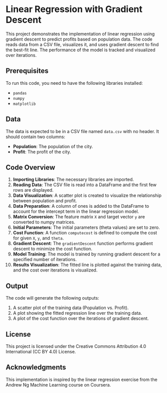 # Linear Regression with Gradient Descent

This project demonstrates the implementation of linear regression using gradient descent to predict profits based on population data. The code reads data from a CSV file, visualizes it, and uses gradient descent to find the best-fit line. The performance of the model is tracked and visualized over iterations.

## Prerequisites

To run this code, you need to have the following libraries installed:
- `pandas`
- `numpy`
- `matplotlib`

## Data

The data is expected to be in a CSV file named `data.csv` with no header. It should contain two columns:
- **Population**: The population of the city.
- **Profit**: The profit of the city.

## Code Overview

1. **Importing Libraries**: The necessary libraries are imported.
2. **Reading Data**: The CSV file is read into a DataFrame and the first few rows are displayed.
3. **Data Visualization**: A scatter plot is created to visualize the relationship between population and profit.
4. **Data Preparation**: A column of ones is added to the DataFrame to account for the intercept term in the linear regression model.
5. **Matrix Conversion**: The feature matrix `X` and target vector `y` are converted to numpy matrices.
6. **Initial Parameters**: The initial parameters (theta values) are set to zero.
7. **Cost Function**: A function `computecost` is defined to compute the cost for given `X`, `y`, and `theta`.
8. **Gradient Descent**: The `gradientDescent` function performs gradient descent to minimize the cost function.
9. **Model Training**: The model is trained by running gradient descent for a specified number of iterations.
10. **Results Visualization**: The fitted line is plotted against the training data, and the cost over iterations is visualized.

## Output

The code will generate the following outputs:

1. A scatter plot of the training data (Population vs. Profit).
2. A plot showing the fitted regression line over the training data.
3. A plot of the cost function over the iterations of gradient descent.

## License

This project is licensed under the Creative Commons Attribution 4.0 International (CC BY 4.0) License. 

## Acknowledgments

This implementation is inspired by the linear regression exercise from the Andrew Ng Machine Learning course on Coursera.
